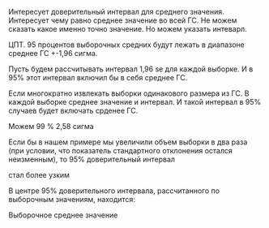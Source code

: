
Интересует доверительный интервал для среднего значения. Интересует чему равно среднее значение во всей ГС. Не можем сказать какое именно точно значение. Но можем указать интеварл.

ЦПТ. 95 процентов выборочных средних будут лежать в диапазоне среднее ГС +-1,96 сигма.

Пусть будем рассчитывать интервал 1,96 se для каждой выборке. И в 95% этот интервал включил бы в себя среднее ГС.

Если многократно извлекать выборки одинакового размера из ГС. В каждой выборке среднее значение и интервал. И такой интервал в 95% случаев будет включать срденее ГС.

Можем 99 % 2,58 сигма

Если бы в нашем примере мы увеличили объем выборки в два раза (при условии, что показатель стандартного отклонения остался неизменным), то 95% доверительный интервал

стал более узким

В центре 95% доверительного интервала, рассчитанного по выборочным значениям, находится:

Выборочное среднее значение